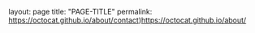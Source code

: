 layout: page
title: "PAGE-TITLE"
permalink: https://octocat.github.io/about/contact)https://octocat.github.io/about/
